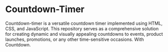 # Countdown-Timer
Countdown-timer is a versatile countdown timer implemented using HTML, CSS, and JavaScript. This repository serves as a comprehensive solution for creating dynamic and visually appealing countdowns to events, product launches, promotions, or any other time-sensitive occasions. With Countdown.
